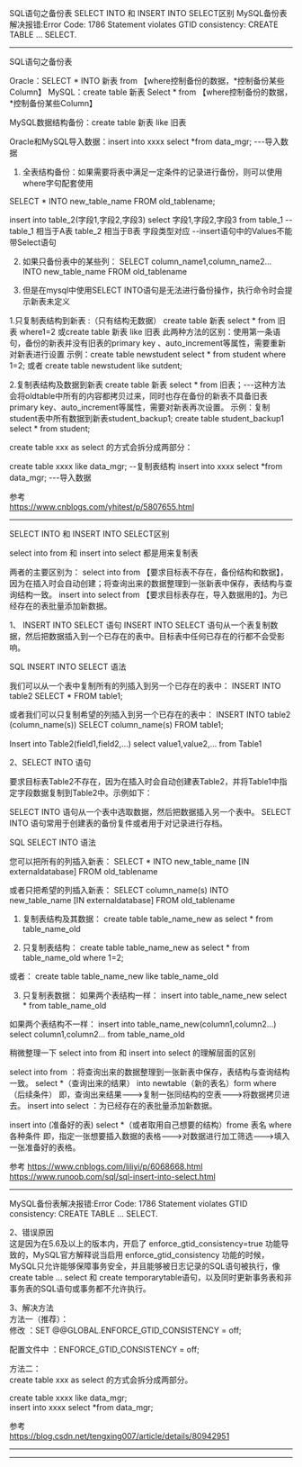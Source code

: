 SQL语句之备份表
SELECT INTO 和 INSERT INTO SELECT区别
MySQL备份表解决报错:Error Code: 1786 Statement violates GTID consistency: CREATE TABLE ... SELECT.




---------------------------------------------------------------------------------------------------------------------
SQL语句之备份表

Oracle：SELECT * INTO 新表 from  【where控制备份的数据，*控制备份某些Column】
MySQL：create table 新表 Select * from 【where控制备份的数据，*控制备份某些Column】

MySQL数据结构备份：create table 新表 like 旧表 

Oracle和MySQL导入数据：insert into xxxx select *from data_mgr;  ---导入数据




1. 全表结构备份：如果需要将表中满足一定条件的记录进行备份，则可以使用where字句配套使用

SELECT * INTO new_table_name FROM old_tablename;


insert into table_2(字段1,字段2,字段3) select 字段1,字段2,字段3 from table_1 -- table_1 相当于A表  table_2 相当于B表 字段类型对应
--insert语句中的Values不能带Select语句


2. 如果只备份表中的某些列：
SELECT column_name1,column_name2...
INTO new_table_name 
FROM old_tablename



3. 但是在mysql中使用SELECT INTO语句是无法进行备份操作，执行命令时会提示新表未定义

1.只复制表结构到新表 :（只有结构无数据）
create table 新表 select * from 旧表 where1=2
或create table 新表 like 旧表 
此两种方法的区别：使用第一条语句，备份的新表并没有旧表的primary key 、auto_increment等属性，需要重新对新表进行设置
示例：create table newstudent  select * from student where 1=2;
   或者 create table newstudent like sutdent;


2.复制表结构及数据到新表
 create table 新表 select * from 旧表；---这种方法会将oldtable中所有的内容都拷贝过来，同时也存在备份的新表不具备旧表 primary key、auto_increment等属性，需要对新表再次设置。
 示例：复制student表中所有数据到新表student_backup1;
 create table student_backup1 select * from student;


create table xxx as select 的方式会拆分成两部分：
 
create table xxxx like data_mgr; --复制表结构
insert into xxxx select *from data_mgr;  ---导入数据



参考  
https://www.cnblogs.com/yhitest/p/5807655.html  








---------------------------------------------------------------------------------------------------------------------

SELECT INTO 和 INSERT INTO SELECT区别


select into from 和 insert into select 都是用来复制表

两者的主要区别为： 
select into from 【要求目标表不存在，备份结构和数据】，因为在插入时会自动创建；将查询出来的数据整理到一张新表中保存，表结构与查询结构一致。
insert into select from 【要求目标表存在，导入数据用的】。为已经存在的表批量添加新数据。




1、 INSERT INTO SELECT 语句
INSERT INTO SELECT 语句从一个表复制数据，然后把数据插入到一个已存在的表中。目标表中任何已存在的行都不会受影响。

SQL INSERT INTO SELECT 语法

我们可以从一个表中复制所有的列插入到另一个已存在的表中：
INSERT INTO table2
SELECT * FROM table1;

或者我们可以只复制希望的列插入到另一个已存在的表中：
INSERT INTO table2
(column_name(s))
SELECT column_name(s)
FROM table1;<br><br>Insert into Table2(field1,field2,...) select value1,value2,... from Table1




2、SELECT INTO 语句

要求目标表Table2不存在，因为在插入时会自动创建表Table2，并将Table1中指定字段数据复制到Table2中。示例如下：

SELECT INTO 语句从一个表中选取数据，然后把数据插入另一个表中。
SELECT INTO 语句常用于创建表的备份复件或者用于对记录进行存档。

SQL SELECT INTO 语法

您可以把所有的列插入新表：
SELECT *
INTO new_table_name [IN externaldatabase]
FROM old_tablename

或者只把希望的列插入新表：
SELECT column_name(s)
INTO new_table_name [IN externaldatabase]
FROM old_tablename



1. 复制表结构及其数据：
create table table_name_new as select * from table_name_old

2. 只复制表结构：
create table table_name_new as select * from table_name_old where 1=2;

或者：
create table table_name_new like table_name_old

3. 只复制表数据：
如果两个表结构一样：
insert into table_name_new select * from table_name_old

如果两个表结构不一样：
insert into table_name_new(column1,column2...) select column1,column2... from table_name_old




稍微整理一下 select into from 和 insert into select 的理解层面的区别

select into from ：将查询出来的数据整理到一张新表中保存，表结构与查询结构一致。
select *（查询出来的结果） into newtable（新的表名）form where （后续条件）
即，查询出来结果--->复制一张同结构的空表--->将数据拷贝进去。
insert into select ：为已经存在的表批量添加新数据。

insert into  (准备好的表) select *（或者取用自己想要的结构）frome 表名 where 各种条件
即，指定一张想要插入数据的表格--->对数据进行加工筛选--->填入一张准备好的表格。





参考
https://www.cnblogs.com/liliyi/p/6068668.html
https://www.runoob.com/sql/sql-insert-into-select.html




---------------------------------------------------------------------------------------------------------------------

MySQL备份表解决报错:Error Code: 1786 Statement violates GTID consistency: CREATE TABLE ... SELECT.

2、错误原因  
这是因为在5.6及以上的版本内，开启了 enforce_gtid_consistency=true 功能导致的，MySQL官方解释说当启用 enforce_gtid_consistency 功能的时候，MySQL只允许能够保障事务安全，并且能够被日志记录的SQL语句被执行，像create table … select 和 create temporarytable语句，以及同时更新事务表和非事务表的SQL语句或事务都不允许执行。

3、解决方法  
方法一（推荐）：  
修改 ：SET @@GLOBAL.ENFORCE_GTID_CONSISTENCY = off;

配置文件中 ：ENFORCE_GTID_CONSISTENCY = off;

方法二：  
create table xxx as select 的方式会拆分成两部分。
 
create table xxxx like data_mgr;  
insert into xxxx select *from data_mgr;



参考  
https://blog.csdn.net/tengxing007/article/details/80942951

---------------------------------------------------------------------------------------------------------------------










---------------------------------------------------------------------------------------------------------------------


